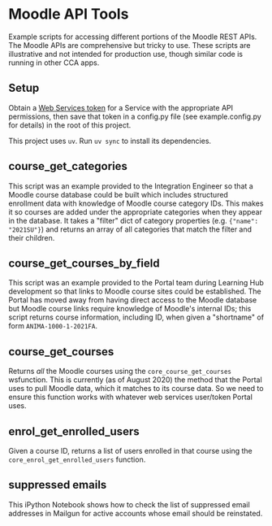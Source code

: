 # Moodle API Tools

Example scripts for accessing different portions of the Moodle REST APIs. The Moodle APIs are comprehensive but tricky to use. These scripts are illustrative and not intended for production use, though similar code is running in other CCA apps.

## Setup

Obtain a [Web Services token](https://moodle.cca.edu/admin/webservice/tokens.php) for a Service with the appropriate API permissions, then save that token in a config.py file (see example.config.py for details) in the root of this project.

This project uses `uv`. Run `uv sync` to install its dependencies.

## course_get_categories

This script was an example provided to the Integration Engineer so that a Moodle course database could be built which includes structured enrollment data with knowledge of Moodle course category IDs. This makes it so courses are added under the appropriate categories when they appear in the database. It takes a "filter" dict of category properties (e.g. `{"name": "2021SU"}`) and returns an array of all categories that match the filter and their children.

## course_get_courses_by_field

This script was an example provided to the Portal team during Learning Hub development so that links to Moodle course sites could be established. The Portal has moved away from having direct access to the Moodle database but Moodle course links require knowledge of Moodle's internal IDs; this script returns course information, including ID, when given a "shortname" of form `ANIMA-1000-1-2021FA`.

## course_get_courses

Returns _all_ the Moodle courses using the `core_course_get_courses` wsfunction. This is currently (as of August 2020) the method that the Portal uses to pull Moodle data, which it matches to its course data. So we need to ensure this function works with whatever web services user/token Portal uses.

## enrol_get_enrolled_users

Given a course ID, returns a list of users enrolled in that course using the `core_enrol_get_enrolled_users` function.

## suppressed emails

This iPython Notebook shows how to check the list of suppressed email addresses in Mailgun for active accounts whose email should be reinstated.
